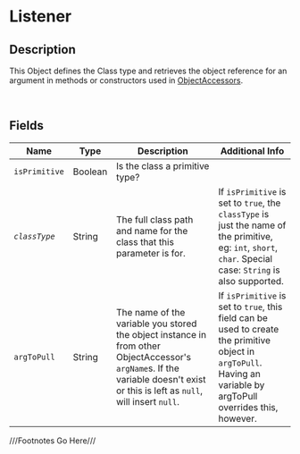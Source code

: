Listener
=============

## Description

This Object defines the Class type and retrieves the object reference for an argument in methods or constructors used in [ObjectAccessors](../ObjectAccessor/).

<br />

## Fields

| Name          | Type    | Description                                                                                                                                                                     | Additional Info                                                                                                                                                   |
| ------------- | ------- | ------------------------------------------------------------------------------------------------------------------------------------------------------------------------------- | ----------------------------------------------------------------------------------------------------------------------------------------------------------------- |
| `isPrimitive` | Boolean | Is the class a primitive type?                                                                                                                                                  |                                                                                                                                                                   |
| *`classType`* | String  | The full class path and name for the class that this parameter is for.                                                                                                          | If `isPrimitive` is set to `true`, the `classType` is just the name of the primitive, eg: `int`, `short`, `char`. Special case: `String` is also supported.       |
| `argToPull`   | String  | The name of the variable you stored the object instance in from other ObjectAccessor's `argName`s. If the variable doesn't exist or this is left as `null`, will insert `null`. | If `isPrimitive` is set to `true`, this field can be used to create the primitive object in `argToPull`. Having an variable by argToPull overrides this, however. |

///Footnotes Go Here///

[^-1]: Fields in *italics* are required for the Object to be valid.  
